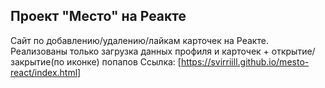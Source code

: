 ## Проект "Место" на Реакте

Сайт по добавлению/удалению/лайкам карточек на Реакте.
Реализованы только загрузка данных профиля и карточек + открытие/закрытие(по иконке) попапов
Ссылка: [https://svirriill.github.io/mesto-react/index.html]